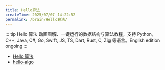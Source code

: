 ```yaml
---
title: Hello算法
createTime: 2025/07/07 14:22:52
permalink: /brain/Hello算法/
---
```


::: tip Hello 算法
动画图解、一键运行的数据结构与算法教程，支持 Python, C++, Java, C#, Go, Swift, JS, TS, Dart, Rust, C, Zig 等语言。English edition ongoing
:::

- [Hello 算法](https://www.hello-algo.com/chapter_hello_algo/)
- [hello-algo](https://github.com/krahets/hello-algo)